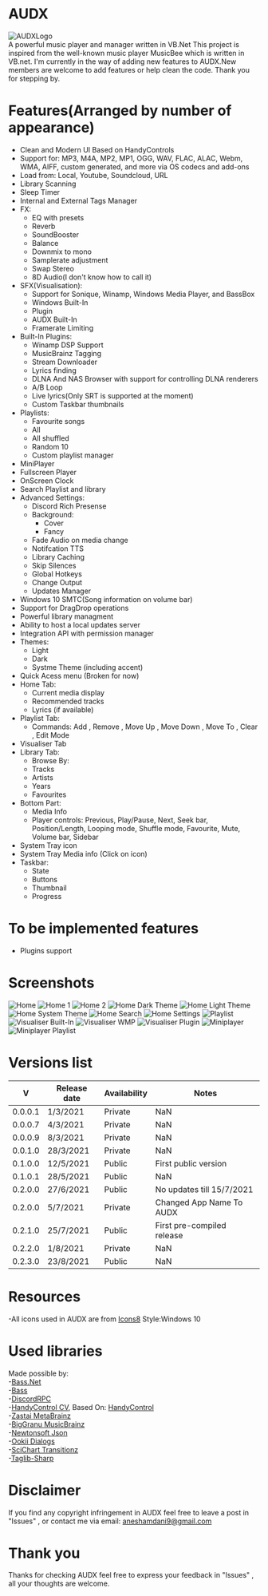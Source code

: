 # AUDX
![AUDXLogo](https://user-images.githubusercontent.com/38377619/124486958-6ac0cb80-ddae-11eb-96c9-501397876b6a.png)<br>
A powerful music player and manager written in VB.Net
This project is inspired from the well-known music player MusicBee which is written in VB.net. I'm currently in the way of adding new features to AUDX.New members are welcome to add features or help clean the code.
Thank you for stepping by.
# Features(Arranged by number of appearance) 
 - Clean and Modern UI Based on HandyControls
 - Support for: MP3, M4A, MP2, MP1, OGG, WAV, FLAC, ALAC, Webm, WMA, AIFF, custom generated, and more via OS codecs and add-ons<br>
 - Load from: Local, Youtube, Soundcloud, URL
 - Library Scanning
 - Sleep Timer
 - Internal and External Tags Manager
 - FX:
   -  EQ with presets
   -  Reverb
   -  SoundBooster
   -  Balance
   -  Downmix to mono
   -  Samplerate adjustment
   -  Swap Stereo
   -  8D Audio(I don't know how to call it)
 - SFX(Visualisation):
   - Support for Sonique, Winamp, Windows Media Player, and BassBox
   - Windows Built-In
   - Plugin
   - AUDX Built-In
   - Framerate Limiting
 - Built-In Plugins:
   - Winamp DSP Support
   - MusicBrainz Tagging
   - Stream Downloader
   - Lyrics finding
   - DLNA And NAS Browser with support for controlling DLNA renderers
   - A/B Loop
   - Live lyrics(Only SRT is supported at the moment)   
   - Custom Taskbar thumbnails
 - Playlists:
   - Favourite songs
   - All
   - All shuffled
   - Random 10
   - Custom playlist manager
 - MiniPlayer
 - Fullscreen Player
 - OnScreen Clock
 - Search Playlist and library
 - Advanced Settings:
   - Discord Rich Presense
   - Background:
     - Cover
     - Fancy
   - Fade Audio on media change
   - Notifcation TTS
   - Library Caching
   - Skip Silences
   - Global Hotkeys
   - Change Output
   - Updates Manager
 - Windows 10 SMTC(Song information on volume bar)
 - Support for DragDrop operations
 - Powerful library managment
 - Ability to host a local updates server
 - Integration API with permission manager
 - Themes:
   - Light
   - Dark
   - Systme Theme (including accent)
 - Quick Acess menu (Broken for now)
 - Home Tab:
   - Current media display
   - Recommended tracks
   - Lyrics (if available)
 - Playlist Tab:
   - Commands: Add , Remove , Move Up , Move Down , Move To , Clear , Edit Mode
 - Visualiser Tab
 - Library Tab:
   - Browse By:
   - Tracks
   - Artists
   - Years
   - Favourites  
 - Bottom Part:
   - Media Info
   - Player controls: Previous, Play/Pause, Next, Seek bar, Position/Length, Looping mode, Shuffle mode, Favourite, Mute, Volume bar, Sidebar
 - System Tray icon
 - System Tray Media info (Click on icon)
 - Taskbar:
   - State
   - Buttons
   - Thumbnail
   - Progress
# To be implemented features
 - Plugins support<br>    
# Screenshots
![Home](https://user-images.githubusercontent.com/38377619/119999378-fa19d880-bfd1-11eb-90cf-892ba8ee0a48.png)
![Home 1](/Extras/Screenshots/HM_1.png)
![Home 2](/Extras/Screenshots/HM_2.png) 
![Home Dark Theme](/Extras/Screenshots/HM_DTH_1.png)
![Home Light Theme](/Extras/Screenshots/HM_LTH_1.png)
![Home System Theme](/Extras/Screenshots/HM_STH_1.png)
![Home Search](/Extras/Screenshots/HM_SR_1.png)
![Home Settings](/Extras/Screenshots/HM_ST_1.png)
![Playlist](/Extras/Screenshots/PL_1.png)
![Visualiser Built-In](/Extras/Screenshots/VIS_1.png)
![Visualiser WMP](/Extras/Screenshots/VIS_2WMP.png)
![Visualiser Plugin](/Extras/Screenshots/VIS_3PLUG.gif)
![Miniplayer](/Extras/Screenshots/MP_1.png)
![Miniplayer Playlist](/Extras/Screenshots/MP_PL.png)
# Versions list
V         | Release date | Availability | Notes
----------|--------------|--------------|-------
0.0.0.1|1/3/2021|Private|NaN
0.0.0.7|4/3/2021|Private|NaN
0.0.0.9|8/3/2021|Private|NaN
0.0.1.0|28/3/2021|Private|NaN
0.1.0.0|12/5/2021|Public|First public version
0.1.0.1|28/5/2021|Public|NaN
0.2.0.0|27/6/2021|Public|No updates till 15/7/2021
0.2.0.0|5/7/2021|Private|Changed App Name To AUDX
0.2.1.0|25/7/2021|Public|First pre-compiled release
0.2.2.0|1/8/2021|Private|NaN
0.2.3.0|23/8/2021|Public|NaN
# Resources
-All icons used in AUDX are from [Icons8](https://icons8.com) Style:Windows 10<br>
# Used libraries
Made possible by:<br>
-[Bass.Net](http://bass.radio42.com/)<br>
-[Bass](https://www.un4seen.com/)<br>
-[DiscordRPC](https://github.com/Lachee/discord-rpc-csharp)<br>
-[HandyControl CV](https://github.com/ghost1372/HandyControls), Based On: [HandyControl](https://github.com/HandyOrg/HandyControl)<br>
-[Zastai MetaBrainz](https://github.com/Zastai/MetaBrainz.MusicBrainz)<br>
-[BigGranu MusicBrainz](https://github.com/BigGranu/MusicBrainz)<br>
-[Newtonsoft Json](https://github.com/JamesNK/Newtonsoft.Json)<br>
-[Ookii Dialogs](https://github.com/ookii-dialogs/ookii-dialogs-wpf)<br>
-[SciChart Transitionz](https://github.com/ABTSoftware/SciChart.Wpf.UI/wiki/Transitionz-Library)<br>
-[Taglib-Sharp](https://github.com/mono/taglib-sharp)<br>
# Disclaimer
If you find any copyright infringement  in AUDX feel free to leave a post in "Issues" , or contact me via email: aneshamdani9@gmail.com<br>
# Thank you
Thanks for checking AUDX feel free to express your feedback in "Issues" , all your thoughts are welcome.
